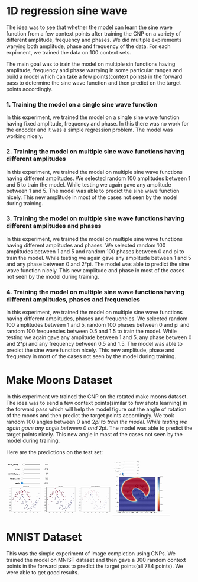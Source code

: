 # 1D regression sine wave

The idea was to see that whether the model can learn the sine wave function from a few context points after training the CNP on a variety of different amplitude, frequency and phases. We did multiple expirements warying both amplitude, phase and frequency of the data. For each expirment, we trained the data on 100 context sets. 

The main goal was to train the model on multiple sin functions having amplitude, frequency and phase warrying in some particular ranges and build a model which can take a few points(context points) in the forward pass to determine the sine wave function and then predict on the target points accordingly. 


### 1. Training the model on a single sine wave function
In this experiment, we trained the model on a single sine wave function having fixed amplitude, frequency and phase. In this there was no work for the encoder and it was a simple regression problem. The model was working nicely. 


### 2. Training the model on multiple sine wave functions having different amplitudes
In this experiment, we trained the model on multiple sine wave functions having different amplitudes. We selected random 100 amplitudes between 1 and 5 to train the model. While testing we again gave any amplitude between 1 and 5. The model was able to predict the sine wave function nicely. This new amplitude in most of the cases not seen by the model during training.

### 3. Training the model on multiple sine wave functions having different amplitudes and phases
In this experiment, we trained the model on multiple sine wave functions having different amplitudes and phases. We selected random 100 amplitudes between 1 and 5 and random 100 phases between 0 and pi to train the model. While testing we again gave any amplitude between 1 and 5 and any phase between 0 and 2*pi. The model was able to predict the sine wave function nicely. This new amplitude and phase in most of the cases not seen by the model during training.

### 4. Training the model on multiple sine wave functions having different amplitudes, phases and frequencies
In this experiment, we trained the model on multiple sine wave functions having different amplitudes, phases and frequencies. We selected random 100 amplitudes between 1 and 5, random 100 phases between 0 and pi and random 100 frequencies between 0.5 and 1.5 to train the model. While testing we again gave any amplitude between 1 and 5, any phase between 0 and 2*pi and any frequency between 0.5 and 1.5. The model was able to predict the sine wave function nicely. This new amplitude, phase and frequency in most of the cases not seen by the model during training.

# Make Moons Dataset
In this experiment we trained the CNP on the rotated make moons dataset. The idea was to send a few context points(similar to few shots learning) in the forward pass which will help the model figure out the angle of rotation of the moons and then predict the target points accordingly. We took random 100 angles between 0 and 2*pi to train the model. While testing we again gave any angle between 0 and 2*pi. The model was able to predict the target points nicely. This new angle in most of the cases not seen by the model during training.

Here are the predictions on the test set:

![make_moons](makemoons.gif)
![Decision Surface](decision_surface.gif)


# MNIST Dataset
This was the simple experiment of image completion using CNPs. We trained the model on MNIST dataset and then gave a 300 random context points in the forward pass to predict the target points(all 784 points). We were able to get good results.
